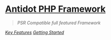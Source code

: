 # [Antidot PHP Framework](#Antidot-Framework)

> *PSR Compatible full featured Framework*

*[Key Features](/#Key-Features)*
*[Getting Started](/framework/)*
